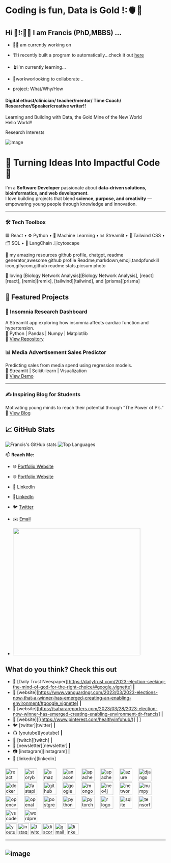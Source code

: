 # Coding is fun, Data is Gold !:🫀🧠

<h2 align="left">Hi 👋!:🧑‍🎓 I am Francis (PhD,MBBS) ... </h2> 

- 👷‍♂️ am currently working on
- 🏗️i recently built a program  to automatically...check it out [here]()
- 🪴i'm currently learning...
- 👷workworlooking to collaborate ..

- project: What/Why/How

#### Digital ethust/clinician/ teacher/mentor/ Time Coach/ Researcher/Speaker/creative writer!!
<p align="left">Learning and Building with Data, the Gold Mine of the New World<br>Hello World!!</p>
<p align="left">  Research Interests

![image](https://media4.giphy.com/media/v1.Y2lkPTc5MGI3NjExbDc4aDk2MmI5c2luZ2htenBpZjM4Z3F2OTF4aHZtenV3NXF2cXR1bCZlcD12MV9naWZzX3NlYXJjaCZjdD1n/SFIxisidxlLqUSyutF/giphy.webp)

# 👋 Turning Ideas Into Impactful Code 🚀

I'm a **Software Developer** passionate about **data-driven solutions, bioinformatics, and web development**.  
I love building projects that blend **science, purpose, and creativity** — empowering young people through knowledge and innovation.
 
--------
### 🛠️ Tech Toolbox
🟦 React • ⚙️ Python • 🧠 Machine Learning • 📊 Streamlit • 🎨 Tailwind CSS • 🗂️ SQL • 🧩 LangChain .🗄️cytoscape 


 
🧰 my amazing resources github profile, chatgpt, readme generator,awesome github profile Readme,markdown,emoji,tandpfunskill icon,gifycom,github readme stats,picsum photo

💜 loving [Biology Network Analysis][Biology Network Analysis], [react][react], [remix][remix], [tailwind][tailwind], and [prisma][prisma]  

 
## 🚀 Featured Projects

### 🧠 Insomnia Research Dashboard
A Streamlit app exploring how insomnia affects cardiac function and hypertension.  
🔹 Python | Pandas | Numpy | Matplotlib  
🔗 [View Repository](https://github.com/agbaraolorunpo/insomnia-research-dashboard)

### 📊 Media Advertisement Sales Predictor
Predicting sales from media spend using regression models.  
🔹 Streamlit | Scikit-learn | Visualization  
🔗 [View Demo](https://github.com/agbaraolorunpo/media-sales-predictor)

_______

### ✍️ Inspiring Blog for Students
Motivating young minds to reach their potential through “The Power of P’s.”  
🔗 [View Blog](https://github.com/agbaraolorunpo/blog)

## 📈 GitHub Stats
![Francis's GitHub stats](https://github-readme-stats.vercel.app/api?username=agbaraolorunpo&show_icons=true&theme=radical)
![Top Languages](https://github-readme-stats.vercel.app/api/top-langs/?username=agbaraolorunpo&layout=compact&theme=radical)


📫 **Reach Me:**
- 🌐 [Portfolio Website](https://agbaraolorunpo.github.io/)
- 🌐 [Portfolio Website](https://github.com/agbaraolorunpo/portfolio.github.io)
- 💼 [LinkedIn](https://linkedin.com/in/agbaraolorunpo)
- 🥇[LinkedIn](https://www.linkedin.com/in/francis-agbaraolorunpo-mb-bs-ph-d-437a83188/?originalSubdomain=ng)
- 🐦 [Twitter](https://twitter.com/yourhandle)
- ✉️ [Email](mailto:youremail@example.com)


- <img src="https://media.giphy.com/media/qgQUggAC3Pfv687qPC/giphy.gif" width="400"/>

## What do you think? Check this out
- 🏡 [Daily Trust Neespaper][https://dailytrust.com/2023-election-seeking-the-mind-of-god-for-the-right-choice/#google_vignette] **|** 
- 🏡 [website][https://www.vanguardngr.com/2023/03/2023-elections-now-that-a-winner-has-emerged-creating-an-enabling-environment/#google_vignette] **|**
- 🏡 [website][https://saharareporters.com/2023/03/28/2023-election-now-winner-has-emerged-creating-enabling-environment-dr-francis] **|** 
- 🏡 [website][[(https://www.pinterest.com/healthyinfohub/)] **|** ] 
- 🐦 [twitter][twitter] **|** 
- 📺 [youtube][youtube] **|** 
- 🎥 [twitch][twitch] **|** 
- 📰 [newsletter][newsletter] **|** 
- 📷 [instagram][instagram] **|** 
- 👔 [linkedin][linkedin]

[npm]: https://npmjs.com/~agbaraolorunpo




###

<div align="left">
  <img src="https://cdn.jsdelivr.net/gh/devicons/devicon/icons/react/react-original.svg" height="40" alt="react logo"  />
  <img width="12" />
  <img src="https://cdn.jsdelivr.net/gh/devicons/devicon/icons/storybook/storybook-original.svg" height="40" alt="storybook logo"  />
  <img width="12" />
  <img src="https://cdn.jsdelivr.net/gh/devicons/devicon/icons/amazonwebservices/amazonwebservices-line-wordmark.svg" height="40" alt="amazonwebservices logo"  />
  <img width="12" />
  <img src="https://cdn.jsdelivr.net/gh/devicons/devicon/icons/anaconda/anaconda-original.svg" height="40" alt="anaconda logo"  />
  <img width="12" />
  <img src="https://cdn.jsdelivr.net/gh/devicons/devicon/icons/apache/apache-original.svg" height="40" alt="apache logo"  />
  <img width="12" />
  <img src="https://cdn.jsdelivr.net/gh/devicons/devicon/icons/apachekafka/apachekafka-original.svg" height="40" alt="apachekafka logo"  />
  <img width="12" />
  <img src="https://cdn.jsdelivr.net/gh/devicons/devicon/icons/azure/azure-original.svg" height="40" alt="azure logo"  />
  <img width="12" />
  <img src="https://cdn.jsdelivr.net/gh/devicons/devicon/icons/django/django-plain.svg" height="40" alt="django logo"  />
  <img width="12" />
  <img src="https://cdn.jsdelivr.net/gh/devicons/devicon/icons/docker/docker-original.svg" height="40" alt="docker logo"  />
  <img width="12" />
  <img src="https://cdn.jsdelivr.net/gh/devicons/devicon/icons/fastapi/fastapi-original.svg" height="40" alt="fastapi logo"  />
  <img width="12" />
  <img src="https://cdn.jsdelivr.net/gh/devicons/devicon/icons/github/github-original.svg" height="40" alt="github logo"  />
  <img width="12" />
  <img src="https://cdn.jsdelivr.net/gh/devicons/devicon/icons/googlecloud/googlecloud-original.svg" height="40" alt="googlecloud logo"  />
  <img width="12" />
  <img src="https://cdn.jsdelivr.net/gh/devicons/devicon/icons/mongodb/mongodb-original.svg" height="40" alt="mongodb logo"  />
  <img width="12" />
  <img src="https://cdn.jsdelivr.net/gh/devicons/devicon/icons/neo4j/neo4j-original.svg" height="40" alt="neo4j logo"  />
  <img width="12" />
  <img src="https://cdn.jsdelivr.net/gh/devicons/devicon/icons/networkx/networkx-original.svg" height="40" alt="networkx logo"  />
  <img width="12" />
  <img src="https://cdn.jsdelivr.net/gh/devicons/devicon/icons/numpy/numpy-original.svg" height="40" alt="numpy logo"  />
  <img width="12" />
  <img src="https://cdn.jsdelivr.net/gh/devicons/devicon/icons/opencv/opencv-original.svg" height="40" alt="opencv logo"  />
  <img width="12" />
  <img src="https://cdn.jsdelivr.net/gh/devicons/devicon/icons/openal/openal-original.svg" height="40" alt="openal logo"  />
  <img width="12" />
  <img src="https://cdn.jsdelivr.net/gh/devicons/devicon/icons/postgresql/postgresql-original.svg" height="40" alt="postgresql logo"  />
  <img width="12" />
  <img src="https://cdn.jsdelivr.net/gh/devicons/devicon/icons/python/python-original.svg" height="40" alt="python logo"  />
  <img width="12" />
  <img src="https://cdn.jsdelivr.net/gh/devicons/devicon/icons/pytorch/pytorch-original.svg" height="40" alt="pytorch logo"  />
  <img width="12" />
  <img src="https://cdn.jsdelivr.net/gh/devicons/devicon/icons/r/r-original.svg" height="40" alt="r logo"  />
  <img width="12" />
  <img src="https://cdn.jsdelivr.net/gh/devicons/devicon/icons/sqlite/sqlite-original.svg" height="40" alt="sqlite logo"  />
  <img width="12" />
  <img src="https://cdn.jsdelivr.net/gh/devicons/devicon/icons/tensorflow/tensorflow-original.svg" height="40" alt="tensorflow logo"  />
  <img width="12" />
  <img src="https://cdn.jsdelivr.net/gh/devicons/devicon/icons/vscode/vscode-original.svg" height="40" alt="vscode logo"  />
  <img width="12" />
  <img src="https://cdn.jsdelivr.net/gh/devicons/devicon/icons/wordpress/wordpress-original.svg" height="40" alt="wordpress logo"  />
</div>





<div align="left">
  <img src="https://img.shields.io/static/v1?message=Youtube&logo=youtube&label=&color=FF0000&logoColor=white&labelColor=&style=for-the-badge" height="35" alt="youtube logo"  />
  <img src="https://img.shields.io/static/v1?message=Instagram&logo=instagram&label=&color=E4405F&logoColor=white&labelColor=&style=for-the-badge" height="35" alt="instagram logo"  />
  <img src="https://img.shields.io/static/v1?message=Twitch&logo=twitch&label=&color=9146FF&logoColor=white&labelColor=&style=for-the-badge" height="35" alt="twitch logo"  />
  <img src="https://img.shields.io/static/v1?message=Discord&logo=discord&label=&color=7289DA&logoColor=white&labelColor=&style=for-the-badge" height="35" alt="discord logo"  />
  <img src="https://img.shields.io/static/v1?message=Gmail&logo=gmail&label=&color=D14836&logoColor=white&labelColor=&style=for-the-badge" height="35" alt="gmail logo"  />
  <img src="https://img.shields.io/static/v1?message=LinkedIn&logo=linkedin&label=&color=0077B5&logoColor=white&labelColor=&style=for-the-badge" height="35" alt="linkedin logo"  />
</div>

-------
![image](https://media2.giphy.com/media/v1.Y2lkPTc5MGI3NjExZDlmODJnbDVjaWRta3g1Y2V5bjhzemI5cnFia3FrbXF0eHFoN25wdCZlcD12MV9naWZzX3NlYXJjaCZjdD1n/hxERQNWQudqSF1iDnr/giphy.webp)
---------


